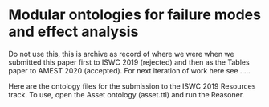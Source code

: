 # Modular ontologies for failure modes and effect analysis

Do not use this, this is archive as record of where we were when we submitted this paper first to ISWC 2019 (rejected) and then as the Tables paper to AMEST 2020 (accepted). For next iteration of work here see .....

Here are the ontology files for the submission to the ISWC 2019 Resources track.  To use, open the Asset ontology (asset.ttl) and run the Reasoner. 
